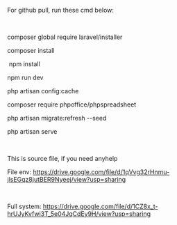 <p>For github pull, run these cmd below:</p>
<p><br></p>
<p>composer global require laravel/installer</p>
<p>composer install</p>
<p>&nbsp;npm install&nbsp;</p>
<p>npm run dev</p>
<p>php artisan config:cache</p>
<p>composer require phpoffice/phpspreadsheet</p>
<p>php artisan migrate:refresh --seed</p>
<p>php artisan serve</p>
<p><br></p>
<p>This is source file, if you need anyhelp</p>
<p>File env: <a href="https://drive.google.com/file/d/1qVvg32rHnmu-jlsEGqz8jutBER9Nyeej/view?usp=sharing">https://drive.google.com/file/d/1qVvg32rHnmu-jlsEGqz8jutBER9Nyeej/view?usp=sharing</a></p>
<p><br></p>
<p>Full system:&nbsp;<a href="https://drive.google.com/file/d/1CZ8x_t-hrUJyKvfwi3T_5e04JqCdEy9H/view?usp=sharing">https://drive.google.com/file/d/1CZ8x_t-hrUJyKvfwi3T_5e04JqCdEy9H/view?usp=sharing</a></p>
